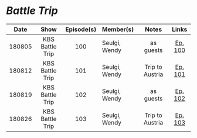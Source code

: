 # _Battle Trip_

|  Date  |      Show       | Episode(s) | Member(s)     |      Notes      |                  Links                  |
|:------:|:---------------:|:----------:|:--------------|:---------------:|:---------------------------------------:|
| 180805 | KBS Battle Trip |    100     | Seulgi, Wendy |    as guests    | [Ep. 100](https://youtu.be/Me0q6IZW-ro) |
| 180812 | KBS Battle Trip |    101     | Seulgi, Wendy | Trip to Austria | [Ep. 101](https://youtu.be/rBJmgui4AcE) |
| 180819 | KBS Battle Trip |    102     | Seulgi, Wendy |    as guests    | [Ep. 102](https://youtu.be/zhYpFkYskxk) |
| 180826 | KBS Battle Trip |    103     | Seulgi, Wendy | Trip to Austria | [Ep. 103](https://youtu.be/mIcgq0zoOOk) |
